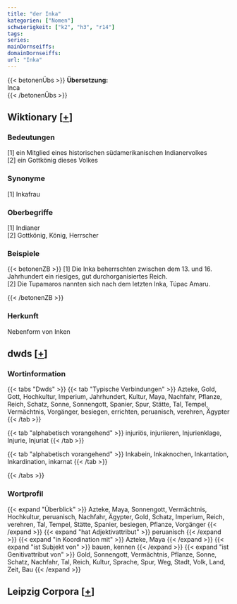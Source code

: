 ```yaml
---
title: "der Inka"
kategorien: ["Nomen"]
schwierigkeit: ["k2", "h3", "r14"]
tags:
series:
mainDornseiffs:
domainDornseiffs:
url: "Inka"
---
```


{{< betonenÜbs >}}
**Übersetzung:**  
Inca  
{{< /betonenÜbs >}}

## Wiktionary [[+](https://de.wiktionary.org/wiki/Inka)]

### Bedeutungen
[1] ein Mitglied eines historischen südamerikanischen Indianervolkes  
[2] ein Gottkönig dieses Volkes  

### Synonyme
[1] Inkafrau  

### Oberbegriffe
[1] Indianer  
[2] Gottkönig, König, Herrscher  

### Beispiele
{{< betonenZB >}}
[1] Die Inka beherrschten zwischen dem 13. und 16. Jahrhundert ein riesiges, gut durchorganisiertes Reich.  
[2] Die Tupamaros nannten sich nach dem letzten Inka, Túpac Amaru.  

{{< /betonenZB >}}
### Herkunft
Nebenform von Inken  



## dwds [[+](https://www.dwds.de/wb/Inka)]

### Wortinformation
{{< tabs "Dwds" >}}
{{< tab "Typische Verbindungen" >}}
Azteke, Gold, Gott, Hochkultur, Imperium, Jahrhundert, Kultur, Maya, Nachfahr, Pflanze, Reich, Schatz, Sonne, Sonnengott, Spanier, Spur, Stätte, Tal, Tempel, Vermächtnis, Vorgänger, besiegen, errichten, peruanisch, verehren, Ägypter
{{< /tab >}}

{{< tab "alphabetisch vorangehend" >}}
injuriös, injuriieren, Injurienklage, Injurie, Injuriat
{{< /tab >}}

{{< tab "alphabetisch vorangehend" >}}
Inkabein, Inkaknochen, Inkantation, Inkardination, inkarnat
{{< /tab >}}

{{< /tabs >}}

### Wortprofil
{{< expand "Überblick" >}} Azteke, Maya, Sonnengott, Vermächtnis, Hochkultur, peruanisch, Nachfahr, Ägypter, Gold, Schatz, Imperium, Reich, verehren, Tal, Tempel, Stätte, Spanier, besiegen, Pflanze, Vorgänger {{< /expand >}}
{{< expand "hat Adjektivattribut" >}} peruanisch {{< /expand >}}
{{< expand "in Koordination mit" >}} Azteke, Maya {{< /expand >}}
{{< expand "ist Subjekt von" >}} bauen, kennen {{< /expand >}}
{{< expand "ist Genitivattribut von" >}} Gold, Sonnengott, Vermächtnis, Pflanze, Sonne, Schatz, Nachfahr, Tal, Reich, Kultur, Sprache, Spur, Weg, Stadt, Volk, Land, Zeit, Bau {{< /expand >}}

## Leipzig Corpora [[+](https://corpora.uni-leipzig.de/en/res?word=Inka&corpusId=deu_newscrawl-public_2018)]

